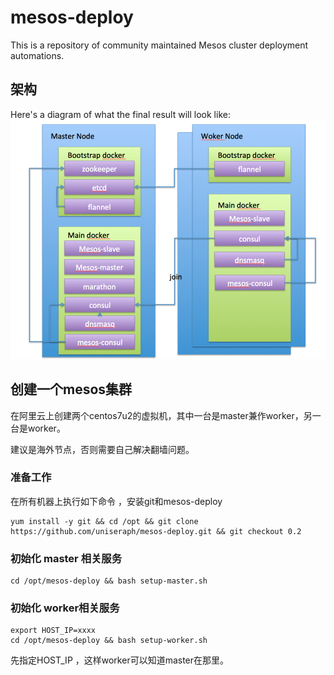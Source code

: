 # mesos-deploy

This is a repository of community maintained Mesos cluster deployment
automations.


## 架构

Here's a diagram of what the final result will look like:
![Mesos Single Master Node on Docker](mesos.png)

## 创建一个mesos集群

在阿里云上创建两个centos7u2的虚拟机，其中一台是master兼作worker，另一台是worker。

建议是海外节点，否则需要自己解决翻墙问题。

### 准备工作

在所有机器上执行如下命令 ，安装git和mesos-deploy

```
yum install -y git && cd /opt && git clone https://github.com/uniseraph/mesos-deploy.git && git checkout 0.2

```


### 初始化 master 相关服务
```
cd /opt/mesos-deploy && bash setup-master.sh

```







### 初始化 worker相关服务
```
export HOST_IP=xxxx  
cd /opt/mesos-deploy && bash setup-worker.sh

```

先指定HOST_IP ，这样worker可以知道master在那里。


## 